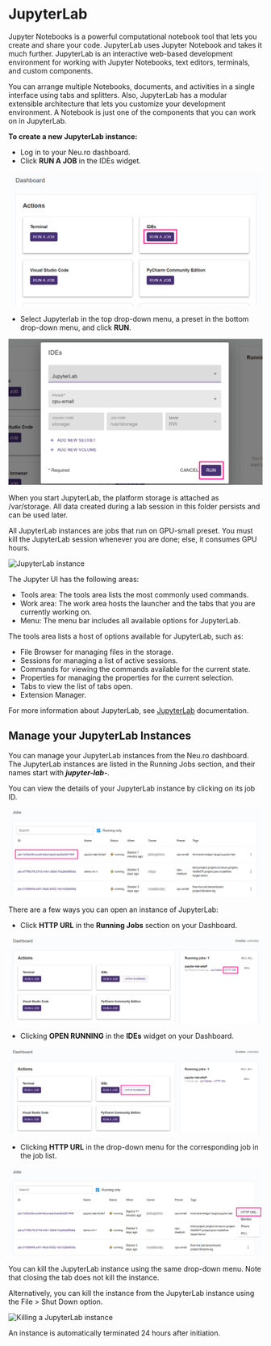 # JupyterLab

Jupyter Notebooks is a powerful computational notebook tool that lets you create and share your code. JupyterLab uses Jupyter Notebook and takes it much further. JupyterLab is an interactive web-based development environment for working with Jupyter Notebooks, text editors, terminals, and custom components.

You can arrange multiple Notebooks, documents, and activities in a single interface using tabs and splitters. Also, JupyterLab has a modular extensible architecture that lets you customize your development environment. A Notebook is just one of the components that you can work on in JupyterLab.

**To create a new JupyterLab instance:**

* Log in to your Neu.ro dashboard.
* Click **RUN A JOB** in the IDEs widget.

![](<../../.gitbook/assets/image (244).png>)

* Select Jupyterlab in the top drop-down menu, a preset in the bottom drop-down menu, and click **RUN**.

![](<../../.gitbook/assets/image (240).png>)

When you start JupyterLab, the platform storage is attached as /var/storage. All data created during a lab session in this folder persists and can be used later.&#x20;

All JupyterLab instances are jobs that run on GPU-small preset. You must kill the JupyterLab session whenever you are done; else, it consumes GPU hours.&#x20;

![JupyterLab instance](../../.gitbook/assets/JL\_Overview.jpg)

The Jupyter UI has the following areas:

* Tools area: The tools area lists the most commonly used commands.
* Work area: The work area hosts the launcher and the tabs that you are currently working on.
* Menu: The menu bar includes all available options for JupyterLab.

The tools area lists a host of options available for JupyterLab, such as:

* File Browser for managing files in the storage.
* Sessions for managing a list of active sessions.
* Commands for viewing the commands available for the current state.
* Properties for managing the properties for the current selection.
* Tabs to view the list of tabs open.
* Extension Manager.

For more information about JupyterLab, see [JupyterLab](https://jupyterlab.readthedocs.io/en/stable/) documentation.

## Manage your JupyterLab Instances

You can manage your JupyterLab instances from the Neu.ro dashboard. The JupyterLab instances are listed in the Running Jobs section, and their names start with _**jupyter-lab-**_.

You can view the details of your JupyterLab instance by clicking on its job ID.

![](<../../.gitbook/assets/image (201).png>)

There are a few ways you can open an instance of JupyterLab:

* Click **HTTP URL** in the **Running Jobs** section on your Dashboard.

![](<../../.gitbook/assets/image (257).png>)

* Clicking **OPEN RUNNING** in the **IDEs** widget on your Dashboard.

![](<../../.gitbook/assets/image (233).png>)

* Clicking **HTTP URL** in the drop-down menu for the corresponding job in the job list.

![](<../../.gitbook/assets/image (196).png>)

You can kill the JupyterLab instance using the same drop-down menu. Note that closing the tab does not kill the instance.

Alternatively, you can kill the instance from the JupyterLab instance using the File > Shut Down option.

![Killing a JupyterLab instance](../../.gitbook/assets/JL\_shutdown.gif)

An instance is automatically terminated 24 hours after initiation.
